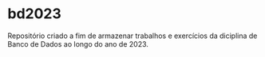 # bd2023
Repositório criado a fim de armazenar trabalhos e exercícios da diciplina de Banco de Dados ao longo do ano de 2023.
